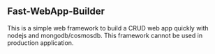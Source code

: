 ## Fast-WebApp-Builder

This is a simple web framework to build a CRUD web app quickly with nodejs and mongodb/cosmosdb. This framework cannot be used in production application.




